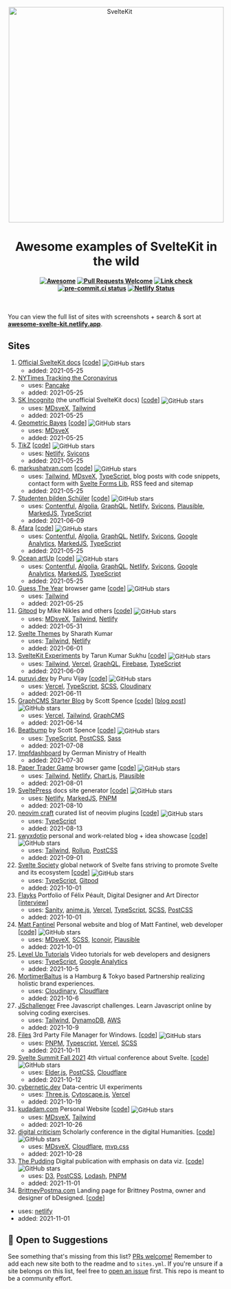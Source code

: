 <p align="center">
  <img src="site/static/svelte-kit.svg" alt="SvelteKit" width="500">
</p>

<h1 align="center">Awesome examples of SvelteKit in the wild</h1>

<h4 align="center">

[![Awesome](https://cdn.rawgit.com/sindresorhus/awesome/d7305f38d29fed78fa85652e3a63e154dd8e8829/media/badge.svg)](https://github.com/sindresorhus/awesome)
[![Pull Requests Welcome](https://img.shields.io/badge/Pull%20Requests-welcome-brightgreen.svg)](https://github.com/janosh/awesome-svelte-kit/pulls)
[![Link check](https://github.com/janosh/awesome-svelte-kit/actions/workflows/linkCheck.yml/badge.svg)](https://github.com/janosh/awesome-svelte-kit/actions/workflows/linkCheck.yml)
[![pre-commit.ci status](https://results.pre-commit.ci/badge/github/janosh/awesome-svelte-kit/main.svg)](https://results.pre-commit.ci/latest/github/janosh/awesome-svelte-kit/main)
[![Netlify Status](https://api.netlify.com/api/v1/badges/c23cb42d-d682-4c01-abf2-b9fd34d77793/deploy-status)](https://app.netlify.com/sites/awesome-svelte-kit/deploys)

</h4>

<br>

You can view the full list of sites with screenshots + search & sort at **[awesome-svelte-kit.netlify.app](https://awesome-svelte-kit.netlify.app)**.

## Sites

1. [Official SvelteKit docs](https://kit.svelte.dev) [[code](https://github.com/sveltejs/sites/tree/master/sites/kit.svelte.dev)]
   <img src="https://img.shields.io/github/stars/sveltejs/sites" alt="GitHub stars" valign="middle">
   - added: 2021-05-25
2. [NYTimes Tracking the Coronavirus](https://nytimes.com/interactive/2021/us/new-york-city-new-york-covid-cases.html)
   - uses: [Pancake]
   - added: 2021-05-25
3. [SK Incognito](https://sk-incognito.vercel.app) (the unofficial SvelteKit docs) [[code](https://github.com/GrygrFlzr/kit-docs)]
   <img src="https://img.shields.io/github/stars/GrygrFlzr/kit-docs" alt="GitHub stars" valign="middle">
   - uses: [MDsveX], [Tailwind]
   - added: 2021-05-25
4. [Geometric Bayes](https://svelte-geometric-bayes.netlify.app) [[code](https://github.com/janosh/svelte-geometric-bayes)]
   <img src="https://img.shields.io/github/stars/janosh/svelte-geometric-bayes" alt="GitHub stars" valign="middle">
   - uses: [MDsveX]
   - added: 2021-05-25
5. [TikZ](https://tikz.netlify.app) [[code](https://github.com/janosh/tikz)]
   <img src="https://img.shields.io/github/stars/janosh/tikz" alt="GitHub stars" valign="middle">
   - uses: [Netlify], [Svicons]
   - added: 2021-05-25
6. [markushatvan.com](https://markushatvan.com) [[code](https://github.com/mhatvan/markushatvan.com)]
   <img src="https://img.shields.io/github/stars/mhatvan/markushatvan.com" alt="GitHub stars" valign="middle">
   - uses: [Tailwind], [MDsveX], [TypeScript], blog posts with code snippets, contact form with [Svelte Forms Lib], RSS feed and sitemap
   - added: 2021-05-25
7. [Studenten bilden Schüler](https://studenten-bilden-schueler.de) [[code](https://github.com/sbsev/svelte-site)]
   <img src="https://img.shields.io/github/stars/sbsev/svelte-site" alt="GitHub stars" valign="middle">
   - uses: [Contentful], [Algolia], [GraphQL], [Netlify], [Svicons], [Plausible], [MarkedJS], [TypeScript]
   - added: 2021-06-09
8. [Afara](https://afara.foundation) [[code](https://github.com/janosh/afara)]
   <img src="https://img.shields.io/github/stars/janosh/afara" alt="GitHub stars" valign="middle">
   - uses: [Contentful], [Algolia], [GraphQL], [Netlify], [Svicons], [Google Analytics], [MarkedJS], [TypeScript]
   - added: 2021-05-25
9. [Ocean artUp](https://ocean-artup.eu) [[code](https://github.com/janosh/ocean-artup)]
   <img src="https://img.shields.io/github/stars/janosh/ocean-artup" alt="GitHub stars" valign="middle">
   - uses: [Contentful], [Algolia], [GraphQL], [Netlify], [Svicons], [Google Analytics], [MarkedJS], [TypeScript]
   - added: 2021-05-25
10. [Guess The Year](https://guess-the-year.davjhan.com) browser game [[code](https://github.com/davjhan/guess-the-year-game)]
    <img src="https://img.shields.io/github/stars/davjhan/guess-the-year-game" alt="GitHub stars" valign="middle">
    - uses: [Tailwind]
    - added: 2021-05-25
11. [Gitpod] by Mike Nikles and others [[code](https://github.com/gitpod-io/website)]
    <img src="https://img.shields.io/github/stars/gitpod-io/website" alt="GitHub stars" valign="middle">
    - uses: [MDsveX], [Tailwind], [Netlify]
    - added: 2021-05-31
12. [Svelte Themes](https://sveltethemes.dev) by Sharath Kumar
    - uses: [Tailwind], [Netlify]
    - added: 2021-06-01
13. [SvelteKit Experiments](https://sveltekit-demo-psi.vercel.app) by Tarun Kumar Sukhu [[code](https://github.com/tsukhu/sveltekit-demo)]
    <img src="https://img.shields.io/github/stars/tsukhu/sveltekit-demo" alt="GitHub stars" valign="middle">
    - uses: [Tailwind], [Vercel], [GraphQL], [Firebase], [TypeScript]
    - added: 2021-06-09
14. [puruvj.dev](https://puruvj.dev) by Puru Vijay [[code](https://github.com/puruvj/puruvjdev3)]
    <img src="https://img.shields.io/github/stars/puruvj/puruvjdev3" alt="GitHub stars" valign="middle">
    - uses: [Vercel], [TypeScript], [SCSS], [Cloudinary]
    - added: 2021-06-11
15. [GraphCMS Starter Blog](https://sveltekit-starter-blog.vercel.app) by Scott Spence [[code](http://github.com/spences10/sveltekit-starter-blog)] [[blog post](https://scottspence.com/posts/graphcms-svelte-starter)]
    <img src="https://img.shields.io/github/stars/spences10/sveltekit-starter-blog" alt="GitHub stars" valign="middle">
    - uses: [Vercel], [Tailwind], [GraphCMS]
    - added: 2021-06-14
16. [Beatbump](https://beatbump.ml) by Scott Spence [[code](http://github.com/snuffyDev/beatbump)]
    <img src="https://img.shields.io/github/stars/snuffyDev/beatbump" alt="GitHub stars" valign="middle">
    - uses: [TypeScript], [PostCSS], [Sass]
    - added: 2021-07-08
17. [Impfdashboard](https://impfdashboard.de/en) by German Ministry of Health
    - added: 2021-07-30
18. [Paper Trader Game](https://paper-trader.davjhan.com) browser game
    [[code]](https://github.com/davjhan/paper-trader-game)
    <img src="https://img.shields.io/github/stars/davjhan/paper-trader-game" alt="GitHub stars" valign="middle">
    - uses: [Tailwind], [Netlify], [Chart.js], [Plausible]
    - added: 2021-08-01
19. [SveltePress](https://sveltepress.geopjr.dev) docs site generator
    [[code]](https://github.com/GeopJr/SveltePress)
    <img src="https://img.shields.io/github/stars/GeopJr/SveltePress" alt="GitHub stars" valign="middle">
    - uses: [Netlify], [MarkedJS], [PNPM]
    - added: 2021-08-10
20. [neovim craft](https://neovimcraft.com) curated list of neovim plugins
    [[code]](https://github.com/neurosnap/neovimcraft)
    <img src="https://img.shields.io/github/stars/neurosnap/neovimcraft" alt="GitHub stars" valign="middle">
    - uses: [TypeScript]
    - added: 2021-08-13
21. [swyxdotio](https://swyx.io) personal and work-related blog + idea showcase
    [[code]](https://github.com/sw-yx/swyxdotio)
    <img src="https://img.shields.io/github/stars/sw-yx/swyxdotio" alt="GitHub stars" valign="middle">
    - uses: [Tailwind], [Rollup], [PostCSS]
    - added: 2021-09-01
22. [Svelte Society](https://sveltesociety.dev) global network of Svelte fans striving to promote Svelte and its ecosystem
    [[code]](https://github.com/svelte-society/sveltesociety.dev)
    <img src="https://img.shields.io/github/stars/svelte-society/sveltesociety.dev" alt="GitHub stars" valign="middle">
    - uses: [TypeScript], [Gitpod]
    - added: 2021-10-01
23. [Flayks](https://flayks.com) Portfolio of Félix Péault, Digital Designer and Art Director
    [[interview](https://sanity.io/blog/felix-peault-community-interview)]
    - uses: [Sanity], [anime.js], [Vercel], [TypeScript], [SCSS], [PostCSS]
    - added: 2021-10-01
24. [Matt Fantinel](https://fantinel.dev) Personal website and blog of Matt Fantinel, web developer
    [[code]](https://github.com/matfantinel/matfantinel.github.io)
    <img src="https://img.shields.io/github/stars/matfantinel/matfantinel.github.io" alt="GitHub stars" valign="middle">
    - uses: [MDsveX], [SCSS], [Iconoir], [Plausible]
    - added: 2021-10-01
25. [Level Up Tutorials](https://leveluptutorials.com) Video tutorials for web developers and designers
    - uses: [TypeScript], [Google Analytics]
    - added: 2021-10-5
26. [MortimerBaltus](https://mortimerbaltus.com) is a Hamburg & Tokyo based Partnership realizing holistic brand experiences.
    - uses: [Cloudinary], [Cloudflare]
    - added: 2021-10-6
27. [JSchallenger](https://jschallenger.com) Free Javascript challenges. Learn Javascript online by solving coding exercises.
    - uses: [Tailwind], [DynamoDB], [AWS]
    - added: 2021-10-9
28. [Files](https://files.community) 3rd Party File Manager for Windows.
    [[code](https://github.com/files-community/website)]
    <img src="https://img.shields.io/github/stars/files-community/website" alt="GitHub stars" valign="middle">
    - uses: [PNPM], [Typescript], [Vercel], [SCSS]
    - added: 2021-10-11
29. [Svelte Summit Fall 2021](https://sveltesummit.com) 4th virtual conference about Svelte.
    [[code](https://github.com/svelte-society/svelte-summit)]
    <img src="https://img.shields.io/github/stars/svelte-society/svelte-summit" alt="GitHub stars" valign="middle">
    - uses: [Elder.js], [PostCSS], [Cloudflare]
    - added: 2021-10-12
30. [cybernetic.dev](https://cybernetic.dev) Data-centric UI experiments
    - uses: [Three.js], [Cytoscape.js], [Vercel]
    - added: 2021-10-19
31. [kudadam.com](https://kudadam.com) Personal Website [[code](https://gituhb.com/biah/kudadam)]
    <img src="https://img.shields.io/github/stars/biah/kudadam" alt="GitHub stars" valign="middle">
    - uses: [MDsveX], [Tailwind]
    - added: 2021-10-26
32. [digital criticism](https://critique-digitale.ch) Scholarly conference in the digital Humanities. [[code](https://github.com/critique-digitale/critique-digitale.ch)]
    <img src="https://img.shields.io/github/stars/critique-digitale/critique-digitale.ch" alt="GitHub stars" valign="middle">
    - uses: [MDsveX], [Cloudflare], [mvp.css]
    - added: 2021-10-28
33. [The Pudding](https://pudding.cool) Digital publication with emphasis on data viz. [[code](https://github.com/the-pudding/website)]
    <img src="https://img.shields.io/github/stars/the-pudding/website" alt="GitHub stars" valign="middle">
    - uses: [D3], [PostCSS], [Lodash], [PNPM]
    - added: 2021-11-01
34. [BrittneyPostma.com](https://brittneypostma.com) Landing page for Brittney Postma, owner and designer of bDesigned. [[code](https://github.com/brittneypostma/brittneypostma.com)]

- uses: [netlify]
- added: 2021-11-01

## 🎉 Open to Suggestions

See something that's missing from this list? [PRs welcome!](https://github.com/janosh/awesome-svelte-kit/edit/main/readme.md) Remember to add each new site both to the readme and to `sites.yml`. If you're unsure if a site belongs on this list, feel free to [open an issue](https://github.com/janosh/awesome-svelte-kit/issues/new) first. This repo is meant to be a community effort.

[mdsvex]: https://github.com/pngwn/MDsveX
[tailwind]: https://tailwindcss.com
[pancake]: https://github.com/Rich-Harris/pancake
[svelte forms lib]: https://github.com/tjinauyeung/svelte-forms-lib
[contentful]: https://contentful.com
[algolia]: https://algolia.com
[graphql]: https://graphql.org
[netlify]: https://netlify.com
[vercel]: https://vercel.com
[firebase]: https://firebase.google.com
[typescript]: https://typescriptlang.org
[scss]: https://sass-lang.com
[cloudinary]: https://cloudinary.com
[cloudflare]: https://cloudflare.com
[graphcms]: https://graphcms.com
[svicons]: https://github.com/janosh/svicons
[postcss]: https://postcss.org
[sass]: https://sass-lang.com
[chart.js]: https://chartjs.org
[plausible]: https://plausible.io
[google analytics]: https://analytics.google.com
[markedjs]: https://marked.js.org
[pnpm]: https://pnpm.io
[rollup]: https://rollupjs.org
[gitpod]: https://gitpod.io
[sanity]: https://sanity.io
[anime.js]: https://animejs.com
[iconoir]: https://iconoir.com
[dynamodb]: https://aws.amazon.com/dynamodb
[aws]: https://aws.amazon.com
[elder.js]: https://github.com/Elderjs/elderjs
[three.js]: https://threejs.org
[cytoscape.js]: https://js.cytoscape.org
[mvp.css]: https://github.com/andybrewer/mvp
[lodash]: https://lodash.com
[d3]: https://d3js.org
